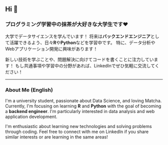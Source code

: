 ## Hi 👋

### プログラミング学習中の抹茶が大好きな大学生です❤

大学でデータサイエンスを学んでいます！
将来は**バックエンドエンジニア**として活躍できるよう、日々**R**や**Python**などを学習中です。
特に、データ分析やWebアプリケーション開発に興味があります！

新しい技術を学ぶことや、問題解決に向けてコードを書くことに注力しています！
もし共通事項や学習中の分野があれば、LinkedInでぜひ気軽に交流してください！

---

### About Me (English)

I'm a university student, passionate about Data Science, and loving Matcha.
Currently, I'm focusing on learning **R** and **Python** with the goal of becoming a **backend engineer**.
I'm particularly interested in data analysis and web application development.

I'm enthusiastic about learning new technologies and solving problems through coding.
Feel free to connect with me on LinkedIn if you share similar interests or are learning in the same areas!

